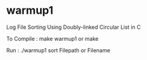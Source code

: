 # warmup1
Log File Sorting Using Doubly-linked Circular List in C


To Compile : make warmup1 or make 
 
 
 Run :
 ./warmup1 sort Filepath or Filename 
 
 


